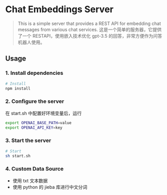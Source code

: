 # Chat Embeddings Server

> This is a simple server that provides a REST API for embedding chat messages from various chat services.
> 这是一个简单的服务器，它提供了一个 RESTAPI，使用嵌入技术优化 gpt-3.5 的回答，非常方便作为问答机器人使用。

## Usage

### 1. Install dependencies

```sh
# Install
npm install
```

### 2. Configure the server

在 start.sh 中配置好环境变量后，运行

```sh
export OPENAI_BASE_PATH=value
export OPENAI_API_KEY=key
```

### 3. Start the server

```sh
# Start
sh start.sh
```

### 4. Custom Data Source

- 使用 txt 文本数据
- 使用 python 的 jieba 库进行中文分词

